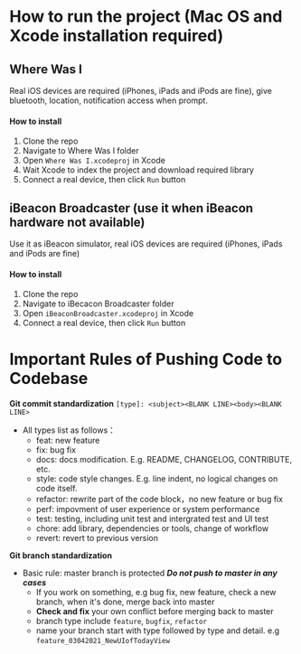# How to run the project (Mac OS and Xcode installation required)
## Where Was I
Real iOS devices are required (iPhones, iPads and iPods are fine), give bluetooth, location, notification access when prompt. 
#### How to install
1. Clone the repo
2. Navigate to Where Was I folder
3. Open `Where Was I.xcodeproj` in Xcode
4. Wait Xcode to index the project and download required library
5. Connect a real device, then click `Run` button


## iBeacon Broadcaster (use it when iBeacon hardware not available)
Use it as iBeacon simulator, real iOS devices are required (iPhones, iPads and iPods are fine)
#### How to install
1. Clone the repo
2. Navigate to iBecacon Broadcaster folder
3. Open `iBeaconBroadcaster.xcodeproj` in Xcode
4. Connect a real device, then click `Run` button




# Important Rules of Pushing Code to Codebase
**Git commit standardization**
`[type]: <subject><BLANK LINE><body><BLANK LINE>`

- All types list as follows：
    - feat: new feature
    - fix: bug fix
    - docs: docs modification. E.g. README, CHANGELOG, CONTRIBUTE, etc.
    - style: code style changes. E.g. line indent, no logical changes on code itself.
    - refactor: rewrite part of the code block，no new feature or bug fix
    - perf: impovment of user experience or system performance
    - test: testing, including unit test and intergrated test and UI test
    - chore: add library, dependencies or tools, change of workflow
    - revert: revert to previous version

**Git branch standardization**
- Basic rule:  master branch is protected ***Do not push to master in any cases*** 
    - If you work on something, e.g bug fix, new feature, check a new branch, when it's done, merge back into master
    - **Check and fix** your own conflict before merging back to master
    - branch type include `feature`, `bugfix`, `refactor`
    - name your branch start with type followed by type and detail. e.g `feature_03042021_NewUIofTodayView`

